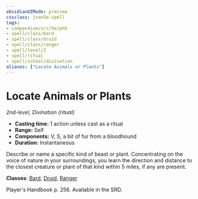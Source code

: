 ```yaml
---
obsidianUIMode: preview
cssclass: json5e-spell
tags:
- compendium/src/5e/phb
- spell/class/bard
- spell/class/druid
- spell/class/ranger
- spell/level/2
- spell/ritual
- spell/school/divination
aliases: ["Locate Animals or Plants"]
---
```

# Locate Animals or Plants
*2nd-level, Divination (ritual)*  

- **Casting time:** 1 action unless cast as a ritual
- **Range:** Self
- **Components:** V, S, a bit of fur from a bloodhound
- **Duration:** Instantaneous

Describe or name a specific kind of beast or plant. Concentrating on the voice of nature in your surroundings, you learn the direction and distance to the closest creature or plant of that kind within 5 miles, if any are present.

**Classes**: [Bard](../classes/bard.md#), [Druid](../classes/druid.md#), [Ranger](../classes/ranger.md#)

Player's Handbook p. 256. Available in the SRD.